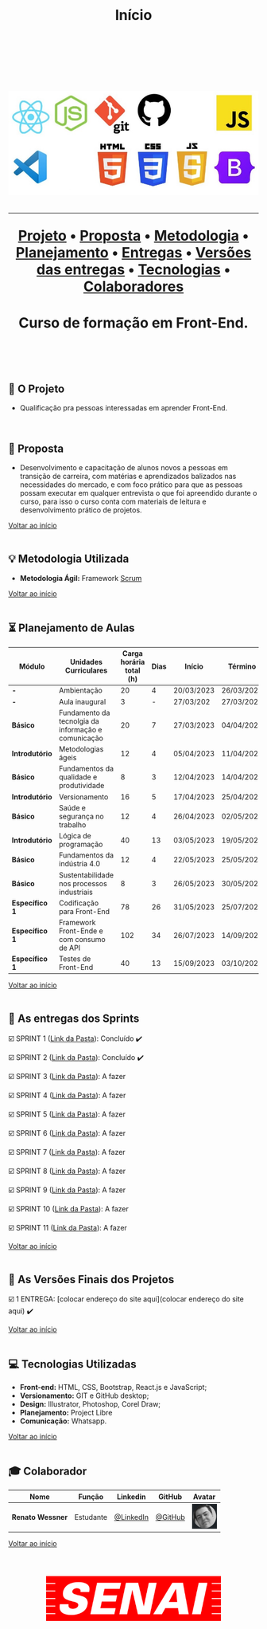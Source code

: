 <br>

<h1 align="center">
  Início
<h1 align="center">
<br>

<br>

<p align="center">
      <img src="/Imagens Geral/tech.JPG">
<p align="center">

<hr>

<p align="center">
  <a href ="#rocket-o-projeto">Projeto</a>  •
  <a href ="#dart-proposta">Proposta</a>  •
  <a href ="#bulb-metodologia-utilizada">Metodologia</a>  •
  <a href ="#hourglass_flowing_sand-planejamento-de-aulas">Planejamento</a>  •
  <a href ="#calendar-as-entregas-dos-sprints">Entregas</a>  •
  <a href ="#camera_flash-as-versões-finais-dos-projetos">Versões das entregas</a>  •
  <a href ="#computer-tecnologias-utilizadas">Tecnologias</a>  •
  <a href ="#mortar_board-colaborador">Colaboradores</a>
</p>

<h1 align="center">
  Curso de formação em Front-End.
<h1 align="center">
<br>

## :rocket: O Projeto

* Qualificação pra pessoas interessadas em aprender Front-End.
<br>

## :dart: Proposta

* Desenvolvimento e capacitação de alunos novos a pessoas em transição de carreira, com matérias e aprendizados balizados nas necessidades do mercado, e com foco prático para que as pessoas possam executar em qualquer entrevista o que foi apreendido durante o curso, para isso o curso conta com materiais de leitura e desenvolvimento prático de projetos.

<a href ="#pushpin-início">Voltar ao início</a>  
<br>

## :bulb: Metodologia Utilizada

* **Metodologia Ágil:** Framework [Scrum](https://www.desenvolvimentoagil.com.br/scrum/)

<a href ="#pushpin-início">Voltar ao início</a>  
<br> 

## :hourglass_flowing_sand: Planejamento de Aulas
      
|Módulo|Unidades Curriculares |Carga horária total (h)|Dias|Início| Término|
| -------- |-------- |-------- |-------- |-------- | -------- |
|**-**|Ambientação| 20|4|20/03/2023|26/03/2023|
|**-**|Aula inaugural|3|-|27/03/202|27/03/202|
|**Básico**|Fundamento da tecnolgia da informação e comunicação|20|7|27/03/2023|04/04/2023|
|**Introdutório**|Metodologias ágeis|12|4|05/04/2023|11/04/2023|
|**Básico**|Fundamentos da qualidade e produtividade|8|3|12/04/2023|14/04/2023|
|**Introdutório**|Versionamento|16|5|17/04/2023|25/04/2023|
|**Básico**|Saúde e segurança no trabalho|12|4|26/04/2023|02/05/2023|
|**Introdutório**|Lógica de programação|40|13|03/05/2023|19/05/2023|
|**Básico**|Fundamentos da indústria 4.0|12|4|22/05/2023|25/05/2023|
|**Básico**|Sustentabilidade nos processos industriais|8|3|26/05/2023|30/05/2023|
|**Específico 1**|Codificação para Front-End|78|26|31/05/2023|25/07/2023|
|**Específico 1**|Framework Front-Ende e com consumo de API|102|34|26/07/2023|14/09/2023|
|**Específico 1**|Testes de Front-End|40|13|15/09/2023|03/10/2023|

<a href ="#pushpin-início">Voltar ao início</a>  
<br>

## :calendar: As entregas dos Sprints

☑️ SPRINT 1 ([Link da Pasta](https://github.com/renato-wessmer/SENAI-Front-End/tree/main/02%20-%20Metodologias%20%C3%A1geis/Entrega)): Concluído :heavy_check_mark:

☑️ SPRINT 2 ([Link da Pasta](https://github.com/renato-wessmer/SENAI-Front-End/tree/main/04%20-%20Versionamento/04a_Atividade_1)): Concluído :heavy_check_mark:

☑️ SPRINT 3 ([Link da Pasta]()): A fazer 

☑️ SPRINT 4 ([Link da Pasta]()): A fazer 

☑️ SPRINT 5 ([Link da Pasta]()): A fazer 

☑️ SPRINT 6 ([Link da Pasta]()): A fazer 

☑️ SPRINT 7 ([Link da Pasta]()): A fazer 

☑️ SPRINT 8 ([Link da Pasta]()): A fazer 

☑️ SPRINT 9 ([Link da Pasta]()): A fazer 

☑️ SPRINT 10 ([Link da Pasta]()): A fazer 

☑️ SPRINT 11 ([Link da Pasta]()): A fazer 

<a href ="#pushpin-início">Voltar ao início</a>  
<br> 

## :camera_flash: As Versões Finais dos Projetos

☑️ 1 ENTREGA: [colocar endereço do site aqui](colocar endereço do site aqui) :heavy_check_mark:

<a href ="#pushpin-início">Voltar ao início</a>  
<br> 

## :computer: Tecnologias Utilizadas

* **Front-end:** HTML, CSS, Bootstrap, React.js e JavaScript;   
* **Versionamento:** GIT e GitHub desktop;           
* **Design:** Illustrator, Photoshop, Corel Draw;
* **Planejamento:** Project Libre
* **Comunicação:** Whatsapp.

<a href ="#pushpin-início">Voltar ao início</a>  
<br>     
      
## :mortar_board: Colaborador

|Nome|Função|Linkedin|GitHub|Avatar|
| -------- |-------- |-------- |-------- |-------- |
|**Renato Wessner**|Estudante| [@LinkedIn](https://www.linkedin.com/in/renato-wessmer-dev-gpti/)|[@GitHub](https://github.com/renato-wessmer)|<img src = "/Imagens Geral/renato.png" width="50" height="50"/>|

<a href ="#pushpin-início">Voltar ao início</a>  
<br>

<h1 align="center"> <img src = "Imagens Geral/senai-logo-2.png" height="90" /></h1>    

